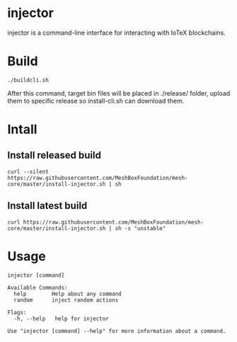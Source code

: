 # injector
injector is a command-line interface for interacting with IoTeX blockchains.

# Build
`./buildcli.sh`

After this command, target bin files will be placed in ./release/ folder, upload them to
specific release so install-cli.sh can download them.

# Intall
## Install released build
    curl --silent https://raw.githubusercontent.com/MeshBoxFoundation/mesh-core/master/install-injector.sh | sh

## Install latest build
    curl https://raw.githubusercontent.com/MeshBoxFoundation/mesh-core/master/install-injector.sh | sh -s "unstable"

# Usage
    injector [command]

    Available Commands:
      help        Help about any command
      random      inject random actions

    Flags:
      -h, --help   help for injector

    Use "injector [command] --help" for more information about a command.
